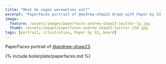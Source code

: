 ```yaml
---
title: "What do vegan werewolves eat?"
excerpt: "PaperFaces portrait of @andrew-shaw23 drawn with Paper by 53 on an iPad."
image: 
  feature: /assets/images/paperfaces-andrew-shaw23-twitter-lg.jpg
  thumb: /assets/images/paperfaces-andrew-shaw23-twitter-150.jpg
tags: [portrait, illustration, Paper by 53, beard]
---
```


PaperFaces portrait of [@andrew-shaw23](http://twitter.com/andrew-shaw23).

{% include boilerplate/paperfaces.md %}